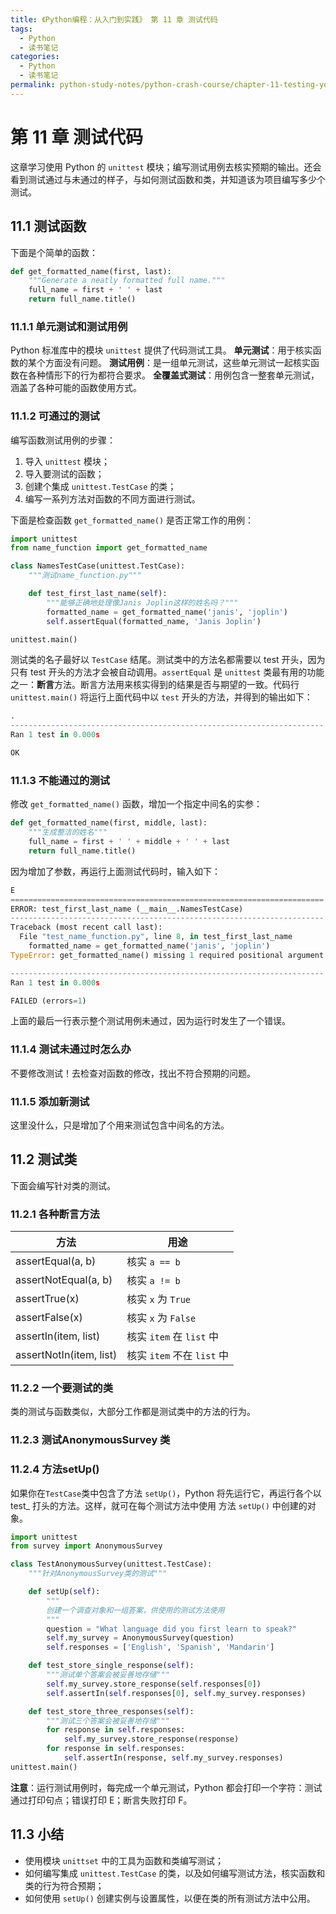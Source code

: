 ```yaml
---
title: 《Python编程：从入门到实践》 第 11 章 测试代码
tags:
  - Python
  - 读书笔记
categories:
  - Python
  - 读书笔记
permalink: python-study-notes/python-crash-course/chapter-11-testing-your-code
---
```


# 第 11 章 测试代码

这章学习使用 Python 的 `unittest` 模块；编写测试用例去核实预期的输出。还会看到测试通过与未通过的样子，与如何测试函数和类，并知道该为项目编写多少个测试。

## 11.1 测试函数

下面是个简单的函数：

```python
def get_formatted_name(first, last):
    """Generate a neatly formatted full name."""
    full_name = first + ' ' + last
    return full_name.title()
```

### 11.1.1 单元测试和测试用例

Python 标准库中的模块 `unittest`  提供了代码测试工具。
**单元测试**：用于核实函数的某个方面没有问题。
**测试用例**：是一组单元测试，这些单元测试一起核实函数在各种情形下的行为都符合要求。
**全覆盖式测试**：用例包含一整套单元测试，涵盖了各种可能的函数使用方式。

### 11.1.2 可通过的测试

编写函数测试用例的步骤：

1. 导入 `unittest` 模块；
2. 导入要测试的函数；
3. 创建个集成 `unittest.TestCase` 的类；
4. 编写一系列方法对函数的不同方面进行测试。

下面是检查函数 `get_formatted_name()` 是否正常工作的用例： 

```python
import unittest
from name_function import get_formatted_name

class NamesTestCase(unittest.TestCase):
    """测试name_function.py"""

    def test_first_last_name(self):
        """能够正确地处理像Janis Joplin这样的姓名吗？"""
        formatted_name = get_formatted_name('janis', 'joplin')
        self.assertEqual(formatted_name, 'Janis Joplin')

unittest.main()
```

测试类的名子最好以 `TestCase` 结尾。测试类中的方法名都需要以 test 开头，因为只有 test 开头的方法才会被自动调用。`assertEqual` 是 `unittest` 类最有用的功能之一：**断言**方法。断言方法用来核实得到的结果是否与期望的一致。代码行 `unittest.main()` 将运行上面代码中以 `test` 开头的方法，并得到的输出如下：

```python
.
----------------------------------------------------------------------
Ran 1 test in 0.000s

OK
```

### 11.1.3  不能通过的测试

修改 `get_formatted_name()` 函数，增加一个指定中间名的实参：

```python
def get_formatted_name(first, middle, last):
    """生成整洁的姓名"""
    full_name = first + ' ' + middle + ' ' + last
    return full_name.title()
```

因为增加了参数，再运行上面测试代码时，输入如下：

```python
E
======================================================================
ERROR: test_first_last_name (__main__.NamesTestCase)
----------------------------------------------------------------------
Traceback (most recent call last):
  File "test_name_function.py", line 8, in test_first_last_name
    formatted_name = get_formatted_name('janis', 'joplin')
TypeError: get_formatted_name() missing 1 required positional argument: 'last'

----------------------------------------------------------------------
Ran 1 test in 0.000s

FAILED (errors=1)
```

上面的最后一行表示整个测试用例未通过，因为运行时发生了一个错误。

### 11.1.4 测试未通过时怎么办

不要修改测试！去检查对函数的修改，找出不符合预期的问题。

### 11.1.5 添加新测试

这里没什么，只是增加了个用来测试包含中间名的方法。

## 11.2 测试类

下面会编写针对类的测试。

### 11.2.1 各种断言方法

| 方法                    | 用途                       |
| ----------------------- | -------------------------- |
| assertEqual(a, b)       | 核实 `a == b`              |
| assertNotEqual(a, b)    | 核实 `a != b`              |
| assertTrue(x)           | 核实 `x` 为 `True`         |
| assertFalse(x)          | 核实 `x` 为 `False`        |
| assertIn(item, list)    | 核实 `item` 在 `list` 中   |
| assertNotIn(item, list) | 核实 `item` 不在 `list` 中 |

### 11.2.2 一个要测试的类

类的测试与函数类似，大部分工作都是测试类中的方法的行为。



### 11.2.3 测试AnonymousSurvey 类



### 11.2.4 方法setUp()

如果你在`TestCase`类中包含了方法 `setUp()`，Python 将先运行它，再运行各个以 test_ 打头的方法。这样，就可在每个测试方法中使用 方法 `setUp()` 中创建的对象。

```python
import unittest
from survey import AnonymousSurvey

class TestAnonymousSurvey(unittest.TestCase):
    """针对AnonymousSurvey类的测试"""

    def setUp(self):
        """
        创建一个调查对象和一组答案，供使用的测试方法使用
        """
        question = "What language did you first learn to speak?"
        self.my_survey = AnonymousSurvey(question)
        self.responses = ['English', 'Spanish', 'Mandarin']

    def test_store_single_response(self):
        """测试单个答案会被妥善地存储"""
        self.my_survey.store_response(self.responses[0])
        self.assertIn(self.responses[0], self.my_survey.responses)

    def test_store_three_responses(self):
        """测试三个答案会被妥善地存储"""
        for response in self.responses:
            self.my_survey.store_response(response)
        for response in self.responses:
            self.assertIn(response, self.my_survey.responses)
unittest.main()
```

**注意**：运行测试用例时，每完成一个单元测试，Python 都会打印一个字符：测试通过打印句点；错误打印 E；断言失败打印 F。

## 11.3 小结

- 使用模块 `unittset` 中的工具为函数和类编写测试；
- 如何编写集成 `unittest.TestCase` 的类，以及如何编写测试方法，核实函数和类的行为符合预期；
- 如何使用 `setUp()` 创建实例与设置属性，以便在类的所有测试方法中公用。

